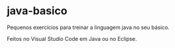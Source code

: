 # java-basico
Pequenos exercícios para treinar a linguagem java no seu básico.


Feitos no Visual Studio Code em Java ou no Eclipse.
